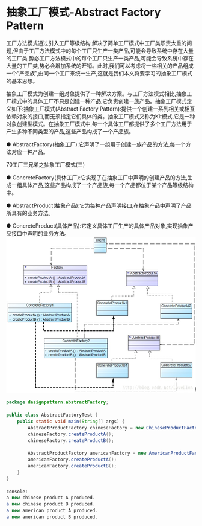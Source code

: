 # 抽象工厂模式-Abstract Factory Pattern

工厂方法模式通过引入工厂等级结构,解决了简单工厂模式中工厂类职责太重的问题,但由于工厂方法模式中的每个工厂只生产一类产品,可能会导致系统中存在大量的工厂类,势必工厂方法模式中的每个工厂只生产一类产品,可能会导致系统中存在大量的工厂类,势必会增加系统的开销。此时,我们可以考虑将一些相关的产品组成一个“产品族”,由同一个工厂来统一生产,这就是我们本文将要学习的抽象工厂模式的基本思想。

抽象工厂模式为创建一组对象提供了一种解决方案。与工厂方法模式相比,抽象工厂模式中的具体工厂不只是创建一种产品,它负责创建一族产品。抽象工厂模式定义如下:抽象工厂模式\(Abstract Factory Pattern\):提供一个创建一系列相关或相互依赖对象的接口,而无须指定它们具体的类。抽象工厂模式又称为Kit模式,它是一种对象创建型模式。在抽象工厂模式中,每一个具体工厂都提供了多个工厂方法用于产生多种不同类型的产品,这些产品构成了一个产品族。

● AbstractFactory\(抽象工厂\):它声明了一组用于创建一族产品的方法,每一个方法对应一种产品。

70工厂三兄弟之抽象工厂模式\(三\)

● ConcreteFactory\(具体工厂\):它实现了在抽象工厂中声明的创建产品的方法,生成一组具体产品,这些产品构成了一个产品族,每一个产品都位于某个产品等级结构中。

● AbstractProduct\(抽象产品\):它为每种产品声明接口,在抽象产品中声明了产品所具有的业务方法。

● ConcreteProduct\(具体产品\):它定义具体工厂生产的具体产品对象,实现抽象产品接口中声明的业务方法。![](../.gitbook/assets/abstractfactory.png)

```java
package designpattern.abstractFactory;

public class AbstractFactoryTest {
    public static void main(String[] args) {
        AbstractProductFactory chineseFactory = new ChineseProductFactory();// can be config by file
        chineseFactory.createProductA();
        chineseFactory.createProductB();

        AbstractProductFactory americanFactory = new AmericanProductFactory();// can be config by file
        americanFactory.createProductA();
        americanFactory.createProductB();
    }
}

console:
a new chinese product A produced.
a new chinese product B produced.
a new american product A produced.
a new american product B produced.
```

